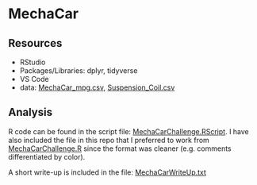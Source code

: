 # MechaCar

## Resources
* RStudio
* Packages/Libraries:  dplyr, tidyverse
* VS Code
* data:  [MechaCar_mpg.csv](MechaCar_mpg.csv), [Suspension_Coil.csv](Suspension_Coil.csv) 

## Analysis
R code can be found in the script file:  [MechaCarChallenge.RScript](MechaCarChallenge.RScript).  I have also included the file in this repo that I preferred to work from [MechaCarChallenge.R](MechaCarChallenge.R) since the format was cleaner (e.g. comments differentiated by color).  <br>

A short write-up is included in the file:  [MechaCarWriteUp.txt](MechaCarWriteUp.txt)